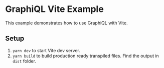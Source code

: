 # GraphiQL Vite Example

This example demonstrates how to use GraphiQL with Vite.

## Setup

1. `yarn dev` to start Vite dev server.
1. `yarn build` to build production ready transpiled files. Find the output in `dist` folder.
